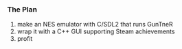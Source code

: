 ### The Plan
1. make an NES emulator with C/SDL2 that runs GunTneR
2. wrap it with a C++ GUI supporting Steam achievements
3. profit

